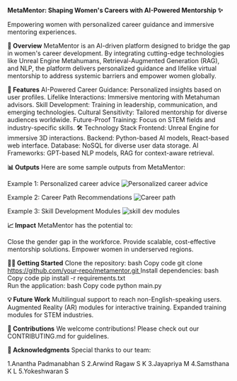 **MetaMentor: Shaping Women's Careers with AI-Powered Mentorship ✨**

Empowering women with personalized career guidance and immersive mentoring experiences.

**🚀 Overview**
MetaMentor is an AI-driven platform designed to bridge the gap in women's career development. By integrating cutting-edge technologies like Unreal Engine Metahumans, Retrieval-Augmented Generation (RAG), and NLP, the platform delivers personalized guidance and lifelike virtual mentorship to address systemic barriers and empower women globally.

**🎯 Features**
AI-Powered Career Guidance: Personalized insights based on user profiles.
Lifelike Interactions: Immersive mentoring with Metahuman advisors.
Skill Development: Training in leadership, communication, and emerging technologies.
Cultural Sensitivity: Tailored mentorship for diverse audiences worldwide.
Future-Proof Training: Focus on STEM fields and industry-specific skills.
🛠️ Technology Stack
Frontend: Unreal Engine for immersive 3D interactions.
Backend: Python-based AI models, React-based web interface.
Database: NoSQL for diverse user data storage.
AI Frameworks: GPT-based NLP models, RAG for context-aware retrieval.

**📊 Outputs**
Here are some sample outputs from MetaMentor:

Example 1: Personalized career advice 
       ![Personalized career advice](https://github.com/user-attachments/assets/eb8db31e-8219-4ce7-8869-cc20f143268f)
       
Example 2: Career Path Recommendations
   ![Career path](https://github.com/user-attachments/assets/a0b87ee3-3c0f-4a97-b680-dbd6196795ab)

Example 3: Skill Development Modules
   ![skill dev modules](https://github.com/user-attachments/assets/2c56431b-ee4d-41db-b904-e7361ff5a6a6)


**📈 Impact**
MetaMentor has the potential to:

Close the gender gap in the workforce.
Provide scalable, cost-effective mentorship solutions.
Empower women in underserved regions.

**🧑‍💻 Getting Started**
Clone the repository:
bash
Copy code
git clone [https://github.com/your-repo/metamentor.git ](https://github.com/ArwindRagaw/MetaMentor) 
Install dependencies:
bash
Copy code
pip install -r requirements.txt  
Run the application:
bash
Copy code
python main.py  

**💡 Future Work**
Multilingual support to reach non-English-speaking users.
Augmented Reality (AR) modules for interactive training.
Expanded training modules for STEM industries.

**🤝 Contributions**
We welcome contributions! Please check out our CONTRIBUTING.md for guidelines.

**🌟 Acknowledgments**
Special thanks to our team:

1.Anantha Padmanabhan S
2.Arwind Ragaw S K
3.Jayapriya M
4.Samsthana K L
5.Yokeshwaran S
